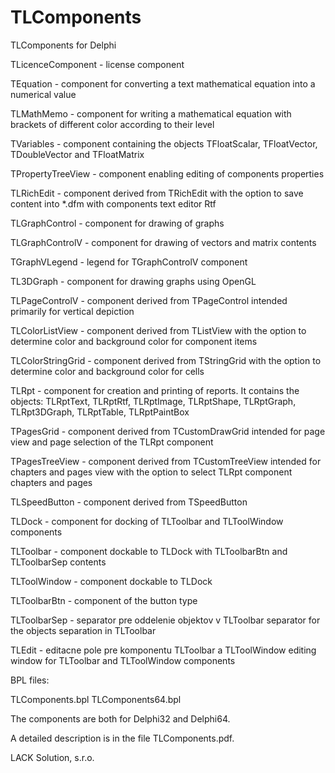 # TLComponents
TLComponents for Delphi

TLicenceComponent 	- license component

TEquation 		      - component for converting a text mathematical equation into a numerical value

TLMathMemo		      - component for writing a mathematical equation with brackets of different color according to their level

TVariables		      - component containing the objects TFloatScalar, TFloatVector, TDoubleVector and TFloatMatrix

TPropertyTreeView	  - component enabling editing of components properties

TLRichEdit		      - component derived from TRichEdit with the option to save content into *.dfm with components text editor Rtf

TLGraphControl		  - component for drawing of graphs

TLGraphControlV		  - component for drawing of vectors and matrix contents 

TGraphVLegend		    - legend for TGraphControlV component

TL3DGraph		        - component for drawing graphs using OpenGL

TLPageControlV		  - component derived from TPageControl intended primarily for vertical depiction 

TLColorListView		  - component derived from TListView with the option to determine color and background color for component items

TLColorStringGrid	  - component derived from TStringGrid with the option to determine color and background color for cells

TLRpt			          - component for creation and printing of reports. It contains the objects: TLRptText, TLRptRtf, TLRptImage, TLRptShape, TLRptGraph, TLRpt3DGraph, TLRptTable, TLRptPaintBox

TPagesGrid		      - component derived from TCustomDrawGrid intended for page view and page selection of the TLRpt component  

TPagesTreeView		  - component derived from TCustomTreeView intended for chapters and pages view with the option to select TLRpt component chapters and pages

TLSpeedButton		    - component derived from TSpeedButton

TLDock			        - component for docking of TLToolbar and TLToolWindow components

TLToolbar		        - component dockable to TLDock with TLToolbarBtn and TLToolbarSep contents

TLToolWindow		    - component dockable to TLDock

TLToolbarBtn		    - component of the button type 

TLToolbarSep		    - separator pre oddelenie objektov v TLToolbar separator for the objects separation in TLToolbar

TLEdit			        - editacne pole pre komponentu TLToolbar a TLToolWindow editing window for TLToolbar and TLToolWindow components


BPL files:

TLComponents.bpl
TLComponents64.bpl

The components are both for Delphi32 and Delphi64. 

A detailed description is in the file TLComponents.pdf. 

LACK Solution, s.r.o.
